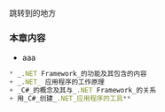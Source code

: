 
<a id="way1">跳转到的地方</a>

### **本章内容**

+ aaa

``` javascript
* _.NET Framework_的功能及其包含的内容
+ _.NET_ 应用程序的工作原理
+ _C#_的概念及其与_.NET Framework_的关系
+ 用_C#_创建_.NET_应用程序的工具**
```